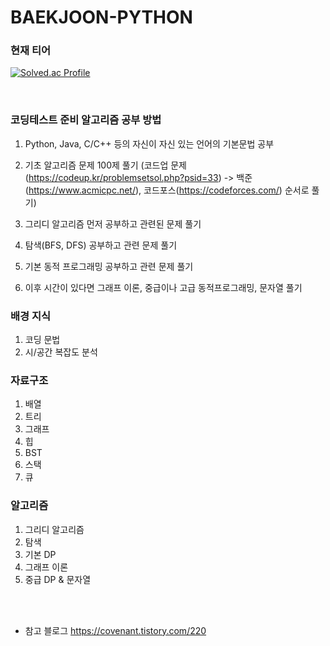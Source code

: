 # BAEKJOON-PYTHON

### 현재 티어

[![Solved.ac Profile](http://mazassumnida.wtf/api/v2/generate_badge?boj=chltmdgh1592)](https://solved.ac/chltmdgh1592)

<br>

### 코딩테스트 준비 알고리즘 공부 방법

1. Python, Java, C/C++ 등의 자신이 자신 있는 언어의 기본문법 공부

2. 기초 알고리즘 문제 100제 풀기
(코드업 문제 (https://codeup.kr/problemsetsol.php?psid=33) -> 백준 (https://www.acmicpc.net/), 코드포스(https://codeforces.com/) 순서로 풀기)

3. 그리디 알고리즘 먼저 공부하고 관련된 문제 풀기

4. 탐색(BFS, DFS) 공부하고 관련 문제 풀기

5. 기본 동적 프로그래밍 공부하고 관련 문제 풀기

6. 이후 시간이 있다면 그래프 이론, 중급이나 고급 동적프로그래밍, 문자열 풀기


### 배경 지식

1. 코딩 문법
2. 시/공간 복잡도 분석

### 자료구조
1. 배열
2. 트리
3. 그래프
4. 힙
5. BST
6. 스택
7. 큐

### 알고리즘
1. 그리디 알고리즘
2. 탐색
3. 기본 DP
4. 그래프 이론
5. 중급 DP & 문자열

<br><br>
+ 참고 블로그 https://covenant.tistory.com/220